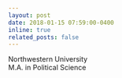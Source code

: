 ```yaml
---
layout: post
date: 2018-01-15 07:59:00-0400
inline: true
related_posts: false
---
```

Northwestern University  
M.A. in Political Science
